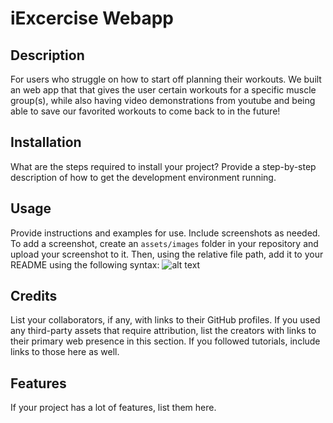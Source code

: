 # iExcercise Webapp

## Description

For users who struggle on how to start off planning their workouts. We built an web app that that gives the user certain workouts for a specific muscle group(s), while also having video demonstrations from youtube and being able to save our favorited workouts to come back to in the future!

## Installation

What are the steps required to install your project? Provide a step-by-step description of how to get the development environment running.

## Usage

Provide instructions and examples for use. Include screenshots as needed.
To add a screenshot, create an `assets/images` folder in your repository and upload your screenshot to it. Then, using the relative file path, add it to your README using the following syntax:
![alt text](assets/images/screenshot.png)

## Credits

List your collaborators, if any, with links to their GitHub profiles.
If you used any third-party assets that require attribution, list the creators with links to their primary web presence in this section.
If you followed tutorials, include links to those here as well.

## Features

If your project has a lot of features, list them here.
